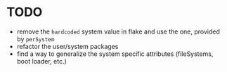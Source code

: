 # TODO

- remove the `hardcoded` system value in flake and use the one, provided by `perSystem`
- refactor the user/system packages
- find a way to generalize the system specific attributes (fileSystems, boot loader, etc.)

